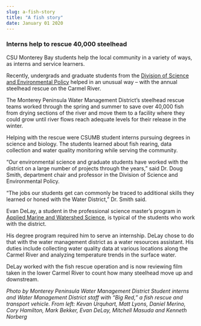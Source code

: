 ```yaml
---
slug: a-fish-story
title: "A fish story"
date: January 01 2020
---
```


<h3>Interns help to rescue 40,000 steelhead</h3><p>CSU Monterey Bay students help the local community in a variety of ways, as interns and service learners.
</p><p>Recently, undergrads and graduate students from the <a href="http://sep.csumb.edu/sep/">Division of Science and Environmental Policy</a> helped in an unusual way – with the annual steelhead rescue on the Carmel River.
</p><p>The Monterey Peninsula Water Management District’s steelhead rescue teams worked through the spring and summer to save over 40,000 fish from drying sections of the river and move them to a facility where they could grow until river flows reach adequate levels for their release in the winter.
</p><p>Helping with the rescue were CSUMB student interns pursuing degrees in science and biology. The students learned about fish rearing, data collection and water quality monitoring while serving the community.
</p><p>“Our environmental science and graduate students have worked with the district on a large number of projects through the years,” said Dr. Doug Smith, department chair and professor in the Division of Science and Environmental Policy.
</p><p>“The jobs our students get can commonly be traced to additional skills they learned or honed with the Water District,” Dr. Smith said.
</p><p>Evan DeLay, a student in the professional science master’s program in <a href="http://sep.csumb.edu/cwsp/psm.htm">Applied Marine and Watershed Science</a>, is typical of the students who work with the district.
</p><p>His degree program required him to serve an internship. DeLay chose to do that with the water management district as a water resources assistant. His duties include collecting water quality data at various locations along the Carmel River and analyzing temperature trends in the surface water.
</p><p>DeLay worked with the fish rescue operation and is now reviewing film taken in the lower Carmel River to count how many steelhead move up and downstream.
</p><p><em>Photo by Monterey Peninsula Water Management District Student interns and Water Management District staff with “Big Red,” a fish rescue and transport vehicle. From left: Kevan Urquhart, Matt Lyons, Daniel Merino, Cory Hamilton, Mark Bekker, Evan DeLay, Mitchell Masuda and Kenneth Norberg</em>
</p><p> 
</p>
